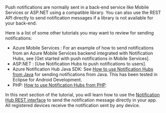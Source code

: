 

Push notifications are normally sent in a back-end service like Mobile Services or ASP.NET using a compatible library. You can also use the REST API directly to send notification messages if a library is not available for your back-end. 

Here is a list of some other tutorials you may want to review for sending notifications:

- Azure Mobile Services : For an example of how to send notifications from an Azure Mobile Services backend integrated with Notification Hubs, see [Get started with push notifications in Mobile Services].  
- ASP.NET : [Use Notification Hubs to push notifications to users].
- Azure Notification Hub Java SDK: See [How to use Notification Hubs from Java](/documentation/articles/notification-hubs-java-backend-how-to) for sending notifications from Java. This has been tested in Eclipse for Android Development.
- PHP: [How to use Notification Hubs from PHP](/documentation/articles/notification-hubs-php-backend-how-to).


In this next section of the tutorial, you will learn how to use the [Notification Hub REST interface](http://msdn.microsoft.com/zh-cn/library/windowsazure/dn223264.aspx) to send the notification message directly in your app. All registered devices receive the notification sent by any device.  


